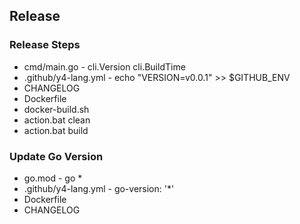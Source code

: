 ## Release

### Release Steps

- cmd/main.go - cli.Version cli.BuildTime
- .github/y4-lang.yml - echo "VERSION=v0.0.1" >> $GITHUB_ENV
- CHANGELOG
- Dockerfile
- docker-build.sh
- action.bat clean
- action.bat build

### Update Go Version

- go.mod - go *
- .github/y4-lang.yml - go-version: '*'
- Dockerfile
- CHANGELOG
